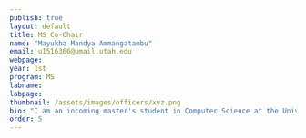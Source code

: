```yaml
---
publish: true
layout: default
title: MS Co-Chair
name: "Mayukha Mandya Ammangatambu"
email: u1516366@umail.utah.edu
webpage:
year: 1st
program: MS
labname:
labpage:
thumbnail: /assets/images/officers/xyz.png
bio: "I am an incoming master's student in Computer Science at the University of Utah, I enjoy working on sports analytics, explainable AI, and deep learning, focusing on creating healthcare solutions for underserved communities. I stay updated with the latest trends through the "Linear Digressions" podcast."
order: 5
---
```

